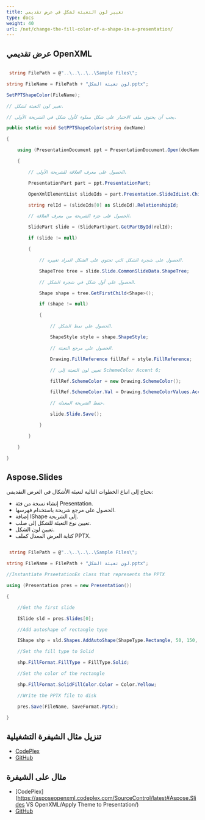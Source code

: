 ```yaml
---
title: تغيير لون التعبئة لشكل في عرض تقديمي
type: docs
weight: 40
url: /net/change-the-fill-color-of-a-shape-in-a-presentation/
---
```


## **عرض تقديمي OpenXML**
``` csharp

 string FilePath = @"..\..\..\..\Sample Files\";

string FileName = FilePath + "لون تعبئة الشكل.pptx";

SetPPTShapeColor(FileName);

// تغيير لون التعبئة لشكل.

// يجب أن يحتوي ملف الاختبار على شكل مملوء كأول شكل في الشريحة الأولى.

public static void SetPPTShapeColor(string docName)

{

    using (PresentationDocument ppt = PresentationDocument.Open(docName, true))

    {

        // الحصول على معرف العلاقة للشريحة الأولى.

        PresentationPart part = ppt.PresentationPart;

        OpenXmlElementList slideIds = part.Presentation.SlideIdList.ChildElements;

        string relId = (slideIds[0] as SlideId).RelationshipId;

        // الحصول على جزء الشريحة من معرف العلاقة.

        SlidePart slide = (SlidePart)part.GetPartById(relId);

        if (slide != null)

        {

            // الحصول على شجرة الشكل التي تحتوي على الشكل المراد تغييره.

            ShapeTree tree = slide.Slide.CommonSlideData.ShapeTree;

            // الحصول على أول شكل في شجرة الشكل.

            Shape shape = tree.GetFirstChild<Shape>();

            if (shape != null)

            {

                // الحصول على نمط الشكل.

                ShapeStyle style = shape.ShapeStyle;

                // الحصول على مرجع التعبئة.

                Drawing.FillReference fillRef = style.FillReference;

                // تعيين لون التعبئة إلى SchemeColor Accent 6;

                fillRef.SchemeColor = new Drawing.SchemeColor();

                fillRef.SchemeColor.Val = Drawing.SchemeColorValues.Accent6;

                // حفظ الشريحة المعدلة.

                slide.Slide.Save();

            }

        }

    }

}

``` 
## **Aspose.Slides**
نحتاج إلى اتباع الخطوات التالية لتعبئة الأشكال في العرض التقديمي:

- إنشاء نسخة من فئة Presentation.
- الحصول على مرجع شريحة باستخدام فهرسها.
- إضافة IShape إلى الشريحة.
- تعيين نوع التعبئة للشكل إلى صلب.
- تعيين لون الشكل.
- كتابة العرض المعدل كملف PPTX.

``` csharp

 string FilePath = @"..\..\..\..\Sample Files\";

string FileName = FilePath + "لون تعبئة الشكل.pptx";

//Instantiate PrseetationEx class that represents the PPTX 

using (Presentation pres = new Presentation())

{

    //Get the first slide

    ISlide sld = pres.Slides[0];

    //Add autoshape of rectangle type

    IShape shp = sld.Shapes.AddAutoShape(ShapeType.Rectangle, 50, 150, 75, 150);

    //Set the fill type to Solid

    shp.FillFormat.FillType = FillType.Solid;

    //Set the color of the rectangle

    shp.FillFormat.SolidFillColor.Color = Color.Yellow;

    //Write the PPTX file to disk

    pres.Save(FileName, SaveFormat.Pptx);

}

``` 
## **تنزيل مثال الشيفرة التشغيلية**
- [CodePlex](https://asposeopenxml.codeplex.com/releases/view/615920)
- [GitHub](https://github.com/aspose-slides/Aspose.Slides-for-.NET/releases/tag/AsposeSlidesVsOpenXML1.1)
## **مثال على الشيفرة**
- [CodePlex](https://asposeopenxml.codeplex.com/SourceControl/latest#Aspose.Slides VS OpenXML/Apply Theme to Presentation/)
- [GitHub](https://github.com/aspose-slides/Aspose.Slides-for-.NET/tree/master/Plugins/OpenXML/Common%20Features/Fill%20Color%20of%20a%20Shape)